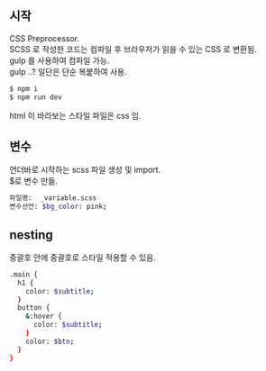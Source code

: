 ## 시작

CSS Preprocessor.  
SCSS 로 작성한 코드는 컴파일 후 브라우저가 읽을 수 있는 CSS 로 변환됨.  
gulp 를 사용하여 컴파일 가능.  
gulp ..? 일단은 단순 복붙하여 사용.

```sh
$ npm i
$ npm run dev
```

html 이 바라보는 스타일 파일은 css 임.

## 변수

언더바로 시작하는 scss 파일 생성 및 import.  
$로 변수 만듦.

```sh
파일명:  _variable.scss
변수선언: $bg_color: pink;
```

## nesting

중괄호 안에 중괄호로 스타일 적용할 수 있음.

```sh
.main {
  h1 {
    color: $subtitle;
  }
  button {
    &:hover {
      color: $subtitle;
    }
    color: $btn;
  }
}
```

